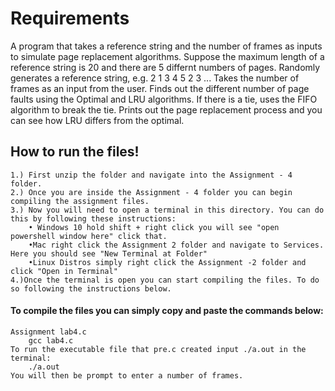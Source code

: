 # Requirements

A program that takes a reference string and the number of frames as inputs to simulate page replacement algorithms. Suppose the maximum length of a reference string is 20 and there are 5 differnt numbers of pages. Randomly generates a reference string, e.g. 2 1 3 4 5 2 3 ... Takes the number of frames as an input from the user. Finds out the different number of page faults using the Optimal and LRU algorithms. If there is a tie, uses the FIFO algorithm to break the tie. Prints out the page replacement process and you can see how LRU differs from the optimal.

## How to run the files!
```
1.) First unzip the folder and navigate into the Assignment - 4 folder.
2.) Once you are inside the Assignment - 4 folder you can begin compiling the assignment files.
3.) Now you will need to open a terminal in this directory. You can do this by following these instructions:
    • Windows 10 hold shift + right click you will see "open powershell window here" click that.
    •Mac right click the Assignment 2 folder and navigate to Services. Here you should see "New Terminal at Folder"
    •Linux Distros simply right click the Assignment -2 folder and click "Open in Terminal"
4.)Once the terminal is open you can start compiling the files. To do so following the instructions below.
```
#### To compile the files you can simply copy and paste the commands below:
```
Assignment lab4.c
    gcc lab4.c
To run the executable file that pre.c created input ./a.out in the terminal:
    ./a.out
You will then be prompt to enter a number of frames.
```
